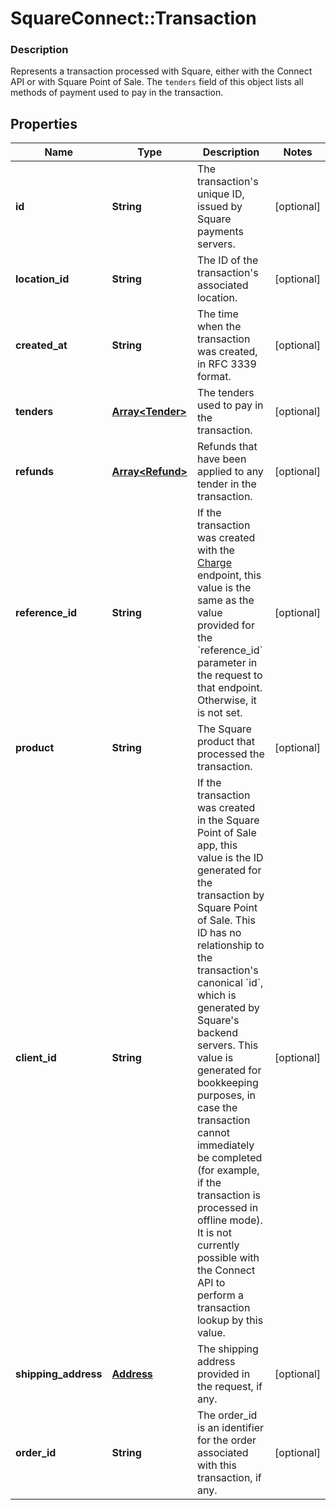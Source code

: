 # SquareConnect::Transaction

### Description

Represents a transaction processed with Square, either with the Connect API or with Square Point of Sale.  The `tenders` field of this object lists all methods of payment used to pay in the transaction.

## Properties
Name | Type | Description | Notes
------------ | ------------- | ------------- | -------------
**id** | **String** | The transaction&#39;s unique ID, issued by Square payments servers. | [optional] 
**location_id** | **String** | The ID of the transaction&#39;s associated location. | [optional] 
**created_at** | **String** | The time when the transaction was created, in RFC 3339 format. | [optional] 
**tenders** | [**Array&lt;Tender&gt;**](Tender.md) | The tenders used to pay in the transaction. | [optional] 
**refunds** | [**Array&lt;Refund&gt;**](Refund.md) | Refunds that have been applied to any tender in the transaction. | [optional] 
**reference_id** | **String** | If the transaction was created with the [Charge](#endpoint-charge) endpoint, this value is the same as the value provided for the &#x60;reference_id&#x60; parameter in the request to that endpoint. Otherwise, it is not set. | [optional] 
**product** | **String** | The Square product that processed the transaction. | [optional] 
**client_id** | **String** | If the transaction was created in the Square Point of Sale app, this value is the ID generated for the transaction by Square Point of Sale.  This ID has no relationship to the transaction&#39;s canonical &#x60;id&#x60;, which is generated by Square&#39;s backend servers. This value is generated for bookkeeping purposes, in case the transaction cannot immediately be completed (for example, if the transaction is processed in offline mode).  It is not currently possible with the Connect API to perform a transaction lookup by this value. | [optional] 
**shipping_address** | [**Address**](Address.md) | The shipping address provided in the request, if any. | [optional] 
**order_id** | **String** | The order_id is an identifier for the order associated with this transaction, if any. | [optional] 


